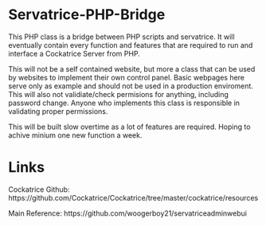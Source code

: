 # Servatrice-PHP-Bridge
This PHP class is a bridge between PHP scripts and servatrice. It will eventually contain every function and features that are required to run and interface a Cockatrice Server from PHP. 

This will not be a self contained website, but more a class that can be used by websites to implement their own control panel. Basic webpages here serve only as example and should not be used in a production enviroment. This will also not validiate/check permisions for anything, including password change. Anyone who implements this class is responsible in validating proper permissions.

This will be built slow overtime as a lot of features are required. Hoping to achive minium one new function a week.

<h1>Links</h1>
<p>Cockatrice Github: https://github.com/Cockatrice/Cockatrice/tree/master/cockatrice/resources</p>
<p>Main Reference: https://github.com/woogerboy21/servatriceadminwebui</p>
